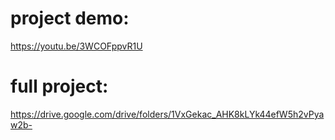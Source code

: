 # project demo:
https://youtu.be/3WCOFppvR1U
# full project: 
https://drive.google.com/drive/folders/1VxGekac_AHK8kLYk44efW5h2vPyaw2b-
